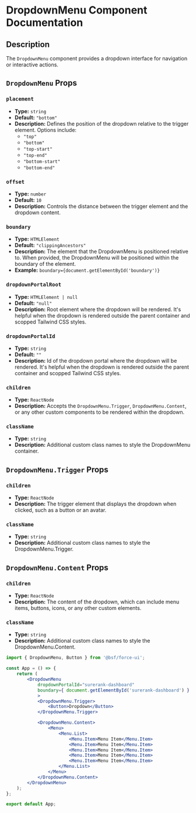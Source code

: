 # DropdownMenu Component Documentation

## Description

The `DropdownMenu` component provides a dropdown interface for navigation or interactive actions. 

## `DropdownMenu` Props

### `placement`
- **Type:** `string`
- **Default:** `"bottom"`
- **Description:** Defines the position of the dropdown relative to the trigger element. Options include:
  - `"top"`
  - `"bottom"`
  - `"top-start"`
  - `"top-end"`
  - `"bottom-start"`
  - `"bottom-end"`

### `offset`
- **Type:** `number`
- **Default:** `10`
- **Description:** Controls the distance between the trigger element and the dropdown content.

### `boundary`
- **Type:** `HTMLElement`
- **Default:** `"clippingAncestors"`
- **Description:** The element that the DropdownMenu is positioned relative to. When provided, the DropdownMenu will be positioned within the boundary of the element.
- **Example:** `boundary={document.getElementById('boundary')}`

### `dropdownPortalRoot`
- **Type:** `HTMLElement | null`
- **Default:** `"null"`
- **Description:** Root element where the dropdown will be rendered. It's helpful when the dropdown is rendered outside the parent container and scopped Tailwind CSS styles.

### `dropdownPortalId`
- **Type:** `string`
- **Default:** `""`
- **Description:** Id of the dropdown portal where the dropdown will be rendered. It's helpful when the dropdown is rendered outside the parent container and scopped Tailwind CSS styles.

### `children`
- **Type:** `ReactNode`
- **Description:** Accepts the `DropdownMenu.Trigger`, `DropdownMenu.Content`, or any other custom components to be rendered within the dropdown.

### `className`
- **Type:** `string`
- **Description:** Additional custom class names to style the DropdownMenu container.

## `DropdownMenu.Trigger` Props

### `children`
- **Type:** `ReactNode`
- **Description:** The trigger element that displays the dropdown when clicked, such as a button or an avatar.

### `className`
- **Type:** `string`
- **Description:** Additional custom class names to style the DropdownMenu.Trigger.

## `DropdownMenu.Content` Props

### `children`
- **Type:** `ReactNode`
- **Description:** The content of the dropdown, which can include menu items, buttons, icons, or any other custom elements.

### `className`
- **Type:** `string`
- **Description:** Additional custom class names to style the DropdownMenu.Content.


```jsx
import { DropdownMenu, Button } from '@bsf/force-ui';

const App = () => {
    return (
        <DropdownMenu 
            dropdownPortalId="surerank-dashboard" 
            boundary={ document.getElementById('surerank-dashboard') } placement="bottom-start"
            >
            <DropdownMenu.Trigger>
                <Button>Dropdown</Button>
            </DropdownMenu.Trigger>

            <DropdownMenu.Content>
                <Menu>
                    <Menu.List>
                        <Menu.Item>Menu Item</Menu.Item>
                        <Menu.Item>Menu Item</Menu.Item>
                        <Menu.Item>Menu Item</Menu.Item>
                        <Menu.Item>Menu Item</Menu.Item>
                        <Menu.Item>Menu Item</Menu.Item>
                    </Menu.List>
                </Menu>
            </DropdownMenu.Content>
        </DropdownMenu>
    );
};

export default App;
```
